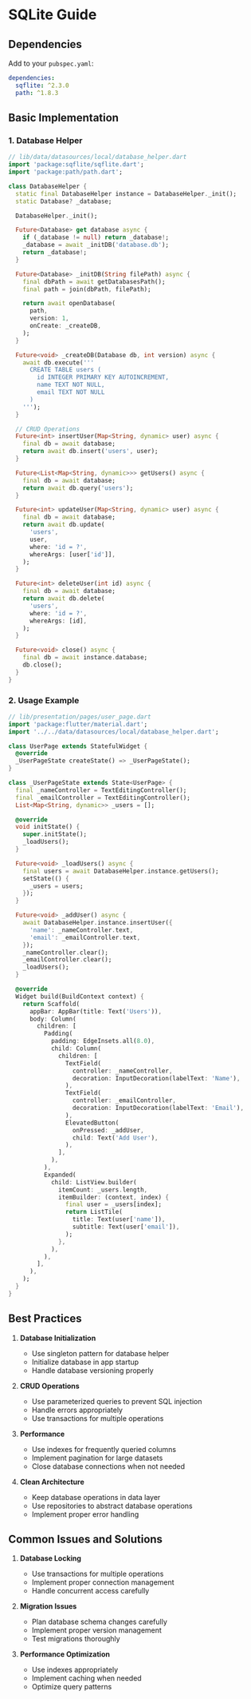 # SQLite Guide

## Dependencies

Add to your `pubspec.yaml`:
```yaml
dependencies:
  sqflite: ^2.3.0
  path: ^1.8.3
```

## Basic Implementation

### 1. Database Helper

```dart
// lib/data/datasources/local/database_helper.dart
import 'package:sqflite/sqflite.dart';
import 'package:path/path.dart';

class DatabaseHelper {
  static final DatabaseHelper instance = DatabaseHelper._init();
  static Database? _database;

  DatabaseHelper._init();

  Future<Database> get database async {
    if (_database != null) return _database!;
    _database = await _initDB('database.db');
    return _database!;
  }

  Future<Database> _initDB(String filePath) async {
    final dbPath = await getDatabasesPath();
    final path = join(dbPath, filePath);

    return await openDatabase(
      path,
      version: 1,
      onCreate: _createDB,
    );
  }

  Future<void> _createDB(Database db, int version) async {
    await db.execute('''
      CREATE TABLE users (
        id INTEGER PRIMARY KEY AUTOINCREMENT,
        name TEXT NOT NULL,
        email TEXT NOT NULL
      )
    ''');
  }

  // CRUD Operations
  Future<int> insertUser(Map<String, dynamic> user) async {
    final db = await database;
    return await db.insert('users', user);
  }

  Future<List<Map<String, dynamic>>> getUsers() async {
    final db = await database;
    return await db.query('users');
  }

  Future<int> updateUser(Map<String, dynamic> user) async {
    final db = await database;
    return await db.update(
      'users',
      user,
      where: 'id = ?',
      whereArgs: [user['id']],
    );
  }

  Future<int> deleteUser(int id) async {
    final db = await database;
    return await db.delete(
      'users',
      where: 'id = ?',
      whereArgs: [id],
    );
  }

  Future<void> close() async {
    final db = await instance.database;
    db.close();
  }
}
```

### 2. Usage Example

```dart
// lib/presentation/pages/user_page.dart
import 'package:flutter/material.dart';
import '../../data/datasources/local/database_helper.dart';

class UserPage extends StatefulWidget {
  @override
  _UserPageState createState() => _UserPageState();
}

class _UserPageState extends State<UserPage> {
  final _nameController = TextEditingController();
  final _emailController = TextEditingController();
  List<Map<String, dynamic>> _users = [];

  @override
  void initState() {
    super.initState();
    _loadUsers();
  }

  Future<void> _loadUsers() async {
    final users = await DatabaseHelper.instance.getUsers();
    setState(() {
      _users = users;
    });
  }

  Future<void> _addUser() async {
    await DatabaseHelper.instance.insertUser({
      'name': _nameController.text,
      'email': _emailController.text,
    });
    _nameController.clear();
    _emailController.clear();
    _loadUsers();
  }

  @override
  Widget build(BuildContext context) {
    return Scaffold(
      appBar: AppBar(title: Text('Users')),
      body: Column(
        children: [
          Padding(
            padding: EdgeInsets.all(8.0),
            child: Column(
              children: [
                TextField(
                  controller: _nameController,
                  decoration: InputDecoration(labelText: 'Name'),
                ),
                TextField(
                  controller: _emailController,
                  decoration: InputDecoration(labelText: 'Email'),
                ),
                ElevatedButton(
                  onPressed: _addUser,
                  child: Text('Add User'),
                ),
              ],
            ),
          ),
          Expanded(
            child: ListView.builder(
              itemCount: _users.length,
              itemBuilder: (context, index) {
                final user = _users[index];
                return ListTile(
                  title: Text(user['name']),
                  subtitle: Text(user['email']),
                );
              },
            ),
          ),
        ],
      ),
    );
  }
}
```

## Best Practices

1. **Database Initialization**
   - Use singleton pattern for database helper
   - Initialize database in app startup
   - Handle database versioning properly

2. **CRUD Operations**
   - Use parameterized queries to prevent SQL injection
   - Handle errors appropriately
   - Use transactions for multiple operations

3. **Performance**
   - Use indexes for frequently queried columns
   - Implement pagination for large datasets
   - Close database connections when not needed

4. **Clean Architecture**
   - Keep database operations in data layer
   - Use repositories to abstract database operations
   - Implement proper error handling

## Common Issues and Solutions

1. **Database Locking**
   - Use transactions for multiple operations
   - Implement proper connection management
   - Handle concurrent access carefully

2. **Migration Issues**
   - Plan database schema changes carefully
   - Implement proper version management
   - Test migrations thoroughly

3. **Performance Optimization**
   - Use indexes appropriately
   - Implement caching when needed
   - Optimize query patterns 